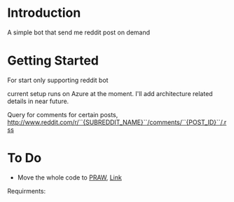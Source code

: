 # Introduction 
A simple bot that send me reddit post on demand

# Getting Started

For start only supporting reddit bot

current setup runs on Azure at the moment. I'll add architecture related details in near future.

Query for comments for certain posts,
http://www.reddit.com/r/``{SUBREDDIT_NAME}``/comments/``{POST_ID}``/.rss

# To Do
- Move the whole code to [PRAW](https://praw.readthedocs.io/en/latest/index.html), [Link](https://github.com/praw-dev/praw)


Requirments:
